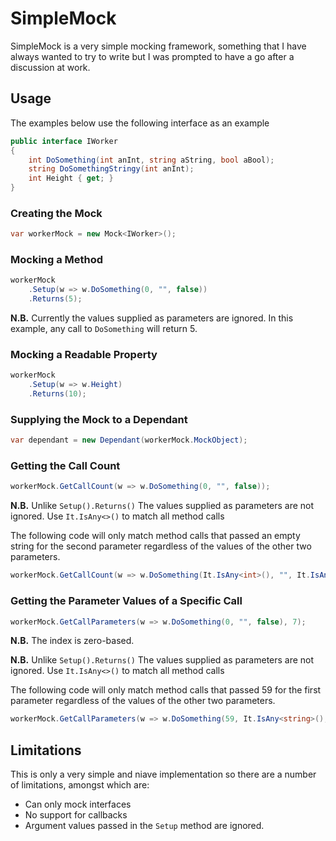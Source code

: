 # SimpleMock
SimpleMock is a very simple mocking framework, something that I have always wanted to try to write but I was prompted to have a go after a discussion at work.

## Usage
The examples below use the following interface as an example

```C#
public interface IWorker
{
    int DoSomething(int anInt, string aString, bool aBool);
    string DoSomethingStringy(int anInt);
    int Height { get; }
}
```

### Creating the Mock
```C#
var workerMock = new Mock<IWorker>();
```

### Mocking a Method
```C#
workerMock
    .Setup(w => w.DoSomething(0, "", false))
    .Returns(5);
```

**N.B.** Currently the values supplied as parameters are ignored. In this example, any call to `DoSomething` will return 5.

### Mocking a Readable Property
```C#
workerMock
    .Setup(w => w.Height)
    .Returns(10);
```

### Supplying the Mock to a Dependant
```C#
var dependant = new Dependant(workerMock.MockObject);
```

### Getting the Call Count
```C#
workerMock.GetCallCount(w => w.DoSomething(0, "", false));
```

**N.B.** Unlike `Setup().Returns()` The values supplied as parameters are not ignored. Use `It.IsAny<>()` to match all method calls

The following code will only match method calls that passed an empty string for the second parameter regardless of the values of the other two parameters.

```C#
workerMock.GetCallCount(w => w.DoSomething(It.IsAny<int>(), "", It.IsAny<bool>()));
```

### Getting the Parameter Values of a Specific Call
```C#
workerMock.GetCallParameters(w => w.DoSomething(0, "", false), 7);
```

**N.B.** The index is zero-based.

**N.B.** Unlike `Setup().Returns()` The values supplied as parameters are not ignored. Use `It.IsAny<>()` to match all method calls

The following code will only match method calls that passed 59 for the first parameter regardless of the values of the other two parameters.

```C#
workerMock.GetCallParameters(w => w.DoSomething(59, It.IsAny<string>(), It.IsAny<bool>()), 2);
```

## Limitations
This is only a very simple and niave implementation so there are a number of limitations, amongst which are:
* Can only mock interfaces
* No support for callbacks
* Argument values passed in the `Setup` method are ignored.